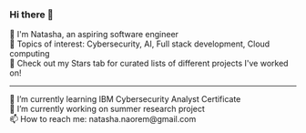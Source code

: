 ### Hi there 👋
🎀 I'm Natasha, an aspiring software engineer <br>
💜 Topics of interest: Cybersecurity, AI, Full stack development, Cloud computing <br>
🌟 Check out my Stars tab for curated lists of different projects I've worked on! <br>
<hr>
🌱 I’m currently learning IBM Cybersecurity Analyst Certificate <br>
🔭 I’m currently working on summer research project <br>
📫 How to reach me: natasha.naorem@gmail.com <br>
